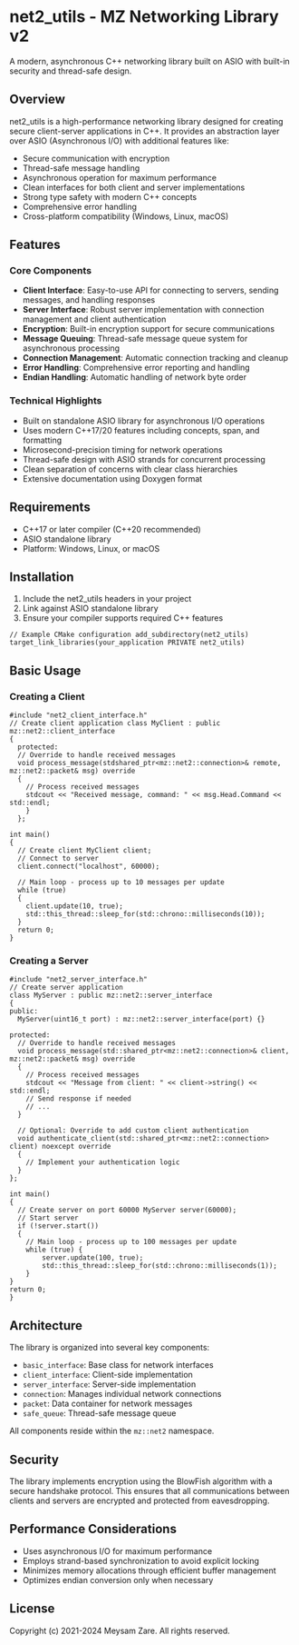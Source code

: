 # net2_utils - MZ Networking Library v2

A modern, asynchronous C++ networking library built on ASIO with built-in security and thread-safe design.

## Overview

net2_utils is a high-performance networking library designed for creating secure client-server applications in C++. It provides an abstraction layer over ASIO (Asynchronous I/O) with additional features like:

- Secure communication with encryption
- Thread-safe message handling
- Asynchronous operation for maximum performance
- Clean interfaces for both client and server implementations
- Strong type safety with modern C++ concepts
- Comprehensive error handling
- Cross-platform compatibility (Windows, Linux, macOS)

## Features

### Core Components

- **Client Interface**: Easy-to-use API for connecting to servers, sending messages, and handling responses
- **Server Interface**: Robust server implementation with connection management and client authentication
- **Encryption**: Built-in encryption support for secure communications
- **Message Queuing**: Thread-safe message queue system for asynchronous processing
- **Connection Management**: Automatic connection tracking and cleanup
- **Error Handling**: Comprehensive error reporting and handling
- **Endian Handling**: Automatic handling of network byte order

### Technical Highlights

- Built on standalone ASIO library for asynchronous I/O operations
- Uses modern C++17/20 features including concepts, span, and formatting
- Microsecond-precision timing for network operations
- Thread-safe design with ASIO strands for concurrent processing
- Clean separation of concerns with clear class hierarchies
- Extensive documentation using Doxygen format

## Requirements

- C++17 or later compiler (C++20 recommended)
- ASIO standalone library
- Platform: Windows, Linux, or macOS

## Installation

1. Include the net2_utils headers in your project
2. Link against ASIO standalone library
3. Ensure your compiler supports required C++ features
```
// Example CMake configuration add_subdirectory(net2_utils) target_link_libraries(your_application PRIVATE net2_utils)
```


## Basic Usage

### Creating a Client
```
#include "net2_client_interface.h"
// Create client application class MyClient : public mz::net2::client_interface
{
  protected:
  // Override to handle received messages
  void process_message(stdshared_ptr<mz::net2::connection>& remote, mz::net2::packet& msg) override
  {
    // Process received messages
    stdcout << "Received message, command: " << msg.Head.Command << std::endl;
    }
  };

int main()
{
  // Create client MyClient client;
  // Connect to server
  client.connect("localhost", 60000);

  // Main loop - process up to 10 messages per update
  while (true)
  {
    client.update(10, true);
    std::this_thread::sleep_for(std::chrono::milliseconds(10));
  }
  return 0;
}
```

### Creating a Server
```
#include "net2_server_interface.h"
// Create server application
class MyServer : public mz::net2::server_interface
{
public:
  MyServer(uint16_t port) : mz::net2::server_interface(port) {}

protected:
  // Override to handle received messages
  void process_message(std::shared_ptr<mz::net2::connection>& client, mz::net2::packet& msg) override
  {
    // Process received messages
    stdcout << "Message from client: " << client->string() << std::endl;
    // Send response if needed
    // ...
  }

  // Optional: Override to add custom client authentication
  void authenticate_client(std::shared_ptr<mz::net2::connection> client) noexcept override
  {
    // Implement your authentication logic
  }
};

int main()
{
  // Create server on port 60000 MyServer server(60000);
  // Start server
  if (!server.start())
  {
    // Main loop - process up to 100 messages per update
    while (true) {
        server.update(100, true);
        std::this_thread::sleep_for(std::chrono::milliseconds(1));
    }
}
return 0;
}
```

## Architecture

The library is organized into several key components:

- `basic_interface`: Base class for network interfaces
- `client_interface`: Client-side implementation
- `server_interface`: Server-side implementation
- `connection`: Manages individual network connections
- `packet`: Data container for network messages
- `safe_queue`: Thread-safe message queue

All components reside within the `mz::net2` namespace.

## Security

The library implements encryption using the BlowFish algorithm with a secure handshake protocol. This ensures that all communications between clients and servers are encrypted and protected from eavesdropping.

## Performance Considerations

- Uses asynchronous I/O for maximum performance
- Employs strand-based synchronization to avoid explicit locking
- Minimizes memory allocations through efficient buffer management
- Optimizes endian conversion only when necessary

## License

Copyright (c) 2021-2024 Meysam Zare. All rights reserved.

